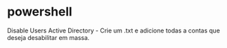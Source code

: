 # powershell

Disable Users Active Directory - Crie um .txt e adicione todas a contas que deseja desabilitar em massa.